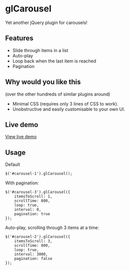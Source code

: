 glCarousel
==========
Yet another jQuery plugin for carousels!

## Features
* Slide through items in a list
* Auto-play
* Loop back when the last item is reached
* Pagination

## Why would you like this
(over the other hundreds of similar plugins around)
* Minimal CSS (requires only 3 lines of CSS to work). 
* Unobstructive and easily customisable to your own UI.

## Live demo
[View live demo](http://mrdungx.net/github/glcarousel/demo.html)

## Usage
Default
```
$('#carousel-1').glCarousel();
```


With pagination:
```
$('#carousel-3').glCarousel({
	itemsToScroll: 1,
	scrollTime: 800,
	loop: true,
	interval: 0,
	pagination: true
});
```


Auto-play, scrolling through 3 items at a time:
```
$('#carousel-2').glCarousel({
	itemsToScroll: 3,
	scrollTime: 800,
	loop: true,
	interval: 3000,
	pagination: false
});
```
